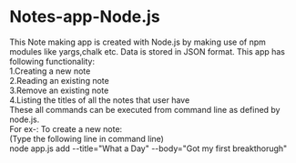 # Notes-app-Node.js
This Note making app is created with Node.js by making use of npm modules like yargs,chalk etc. Data is stored in JSON format. 
This app has following functionality:<br/>
1.Creating a new note<br/>
2.Reading an existing note<br/>
3.Remove an existing note<br/>
4.Listing the titles of all the notes that user have<br/>
These all commands can be executed from command line as defined by node.js.<br/>
For ex-: To create a new note:<br/>
(Type the following line in command line)<br/>
node app.js add --title="What a Day" --body="Got my first breakthorugh"
